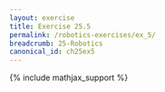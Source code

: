 ```yaml
---
layout: exercise
title: Exercise 25.5
permalink: /robotics-exercises/ex_5/
breadcrumb: 25-Robotics
canonical_id: ch25ex5
---
```


{% include mathjax_support %}
